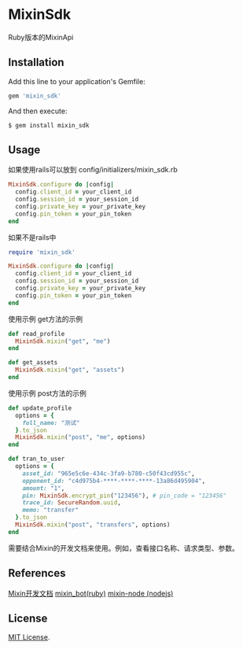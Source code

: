 # MixinSdk

Ruby版本的MixinApi

## Installation

Add this line to your application's Gemfile:

``` ruby
gem 'mixin_sdk'
```

And then execute:
``` ruby
$ gem install mixin_sdk
```

## Usage
如果使用rails可以放到 config/initializers/mixin_sdk.rb

```ruby
MixinSdk.configure do |config|
  config.client_id = your_client_id
  config.session_id = your_session_id
  config.private_key = your_private_key
  config.pin_token = your_pin_token
end
```

如果不是rails中
```ruby
require 'mixin_sdk'

MixinSdk.configure do |config|
  config.client_id = your_client_id
  config.session_id = your_session_id
  config.private_key = your_private_key
  config.pin_token = your_pin_token
end
```
使用示例 get方法的示例
```ruby
def read_profile
  MixinSdk.mixin("get", "me")
end

def get_assets
  MixinSdk.mixin("get", "assets")
end
```
使用示例 post方法的示例
```ruby
def update_profile
  options = {
    full_name: "测试"
  }.to_json
  MixinSdk.mixin("post", "me", options)
end

def tran_to_user
  options = {
    asset_id: "965e5c6e-434c-3fa9-b780-c50f43cd955c",
    opponent_id: "c4d975b4-****-****-****-13a86d495904",
    amount: "1",
    pin: MixinSdk.encrypt_pin("123456"), # pin_code = "123456"
    trace_id: SecureRandom.uuid,
    memo: "transfer"
  }.to_json
  MixinSdk.mixin("post", "transfers", options)
end
```

  需要结合Mixin的开发文档来使用。例如，查看接口名称、请求类型、参数。
## References
  [Mixin开发文档](https://developers.mixin.one/api)
  [mixin_bot(ruby)](https://github.com/an-lee/mixin_bot)
  [mixin-node (nodejs)](https://github.com/virushuo/mixin-node)
## License

  [MIT License](https://opensource.org/licenses/MIT).
